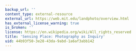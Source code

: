 ```yaml
---
backup_url: ''
content_type: external-resource
external_url: https://web.mit.edu/landphoto/overview.html
has_external_license_warning: true
is_broken: ''
license: https://en.wikipedia.org/wiki/All_rights_reserved
title: 'Sensing Place: Photography as Inquiry'
uid: 44b93f50-3e28-43da-9abd-1a6af3abb142
---
```

